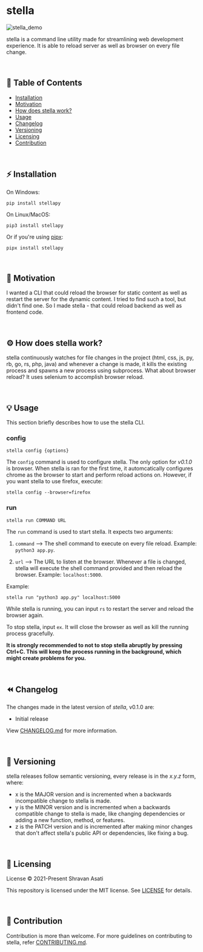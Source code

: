 # stella

![stella_demo](assets/stella.gif)

stella is a command line utility made for streamlining web development experience. It is able to reload server as well as browser on every file change.

<br>


## 📝 Table of Contents
- [Installation](#%EF%B8%8F-installation)
- [Motivation](#-motivation)
- [How does stella work?](#%EF%B8%8F-how-does-stella-work)
- [Usage](#-usage)
- [Changelog](#-changelog)
- [Versioning](#-versioning)
- [Licensing](#-licensing)
- [Contribution](#-contribution)


<br>


## ⚡️ Installation

On Windows:
```
pip install stellapy
```

On Linux/MacOS:
```
pip3 install stellapy
```

Or if you're using [pipx](https://pypa.github.io/pipx/):
```
pipx install stellapy
```


<br>



## 💫 Motivation

I wanted a CLI that could reload the browser for static content as well as restart the server for the dynamic content. I tried to find such a tool, but didn't find one. So I made stella - that could reload backend as well as frontend code.

<br>

## ⚙️ How does stella work?

stella continuously watches for file changes in the project (html, css, js, py, rb, go, rs, php, java) and whenever a change is made, it kills the existing process and spawns a new process using subprocess. What about browser reload? It uses selenium to accomplish browser reload.

<br>


## 💡 Usage

This section briefly describes how to use the stella CLI.

### config

```
stella config {options}
```

The `config` command is used to configure stella. The only option for *v0.1.0* is browser. When stella is ran for the first time, it automcatically configures chrome as the browser to start and perform reload actions on. However, if you want stella to use firefox, execute:

```
stella config --browser=firefox
```

### run

```
stella run COMMAND URL
```

The `run` command is used to start stella.
It expects two arguments:

1. `command` --> The shell command to execute on every file reload. Example:
`python3 app.py`.

2. `url` --> The URL to listen at the browser. Whenever a file is changed, stella will execute the shell command provided and then reload the browser. Example: `localhost:5000`.

Example:
```
stella run "python3 app.py" localhost:5000
```

While stella is running, you can input `rs` to restart the server and reload the browser again. 

To stop stella, input `ex`. It will close the browser as well as kill the running process gracefully.

**It is strongly recommended to not to stop stella abruptly by pressing Ctrl+C. This will keep the process running in the background, which might create problems for you.**

<br>


## ⏪ Changelog
The changes made in the latest version of *stella*, v0.1.0 are:

- Initial release

View [CHANGELOG.md](CHANGELOG.md) for more information.

<br>


## 🔖 Versioning

stella releases follow semantic versioning, every release is in the *x.y.z* form, where:

- x is the MAJOR version and is incremented when a backwards incompatible change to stella is made.
- y is the MINOR version and is incremented when a backwards compatible change to stella is made, like changing dependencies or adding a new function, method, or features.
- z is the PATCH version and is incremented after making minor changes that don't affect stella's public API or dependencies, like fixing a bug.

<br>

## 📄 Licensing

License © 2021-Present Shravan Asati

This repository is licensed under the MIT license. See [LICENSE](LICENSE) for details.

<br>

## 👥 Contribution

Contribution is more than welcome. For more guidelines on contributing to stella, refer [CONTRIBUTING.md](CONTRIBUTING.md).